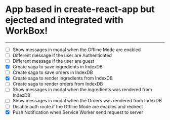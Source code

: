 # App based in create-react-app but ejected and integrated with WorkBox!
-------------------------

- [ ]  Show messages in modal when the Offline Mode are enabled
  - [ ] Different message if the user are Authenticated
  - [ ] Different message if the user are guest
- [x] Create saga to save ingredients in IndexDB
- [ ] Create saga to save orders in IndexDB
- [x] Create saga to render ingredients from IndexDB
- [ ] Create saga to render orders from IndexDB
- [ ] Show messages in modal when the ingredients was rendered from IndexDB
- [ ] Show messages in modal when the Orders was rendered from IndexDB
- [ ] Disable auth route if the Offline Mode are enables and redirect
- [x] Push Notification when Service Worker send request to server
